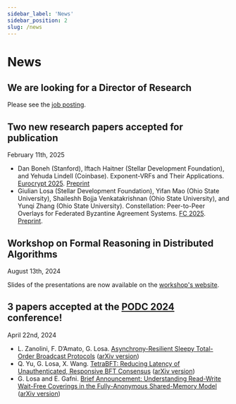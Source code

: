 ```yaml
---
sidebar_label: 'News'
sidebar_position: 2
slug: /news
---
```


# News

## We are looking for a Director of Research

Please see the [job posting](https://job-boards.greenhouse.io/stellar/jobs/5536324004?gh_src=c6a48b034us).

## Two new research papers accepted for publication
February 11th, 2025

* Dan Boneh (Stanford), Iftach Haitner (Stellar Development Foundation), and Yehuda Lindell (Coinbase). Exponent-VRFs and Their Applications. [Eurocrypt 2025](https://eurocrypt.iacr.org/2025/). [Preprint](https://eprint.iacr.org/2024/397)
* Giulian Losa (Stellar Development Foundation), Yifan Mao (Ohio State University), Shaileshh Bojja Venkatakrishnan (Ohio State University), and Yunqi Zhang (Ohio State University). Constellation: Peer-to-Peer Overlays for Federated Byzantine Agreement Systems. [FC 2025](https://fc25.ifca.ai/). [Preprint](https://fc25.ifca.ai/preproceedings/280.pdf).

## Workshop on Formal Reasoning in Distributed Algorithms
August 13th, 2024

Slides of the presentations are now available on the [workshop's website](https://frida-2024.github.io/).

## 3 papers accepted at the [PODC 2024](https://www.podc.org/podc2024/) conference!
April 22nd, 2024

* L. Zanolini, F. D’Amato, G. Losa. [Asynchrony-Resilient Sleepy Total-Order Broadcast Protocols](https://dl.acm.org/doi/10.1145/3662158.3662779) ([arXiv version](https://arxiv.org/abs/2309.05347))
* Q. Yu, G. Losa, X. Wang. [TetraBFT: Reducing Latency of Unauthenticated, Responsive BFT Consensus](https://dl.acm.org/doi/abs/10.1145/3662158.3662783) ([arXiv version](https://arxiv.org/abs/2405.02615))
* G. Losa and E. Gafni. [Brief Announcement: Understanding Read-Write Wait-Free Coverings in the Fully-Anonymous Shared-Memory Model](https://dl.acm.org/doi/10.1145/3662158.3662786) ([arXiv version](https://arxiv.org/abs/2405.03573))
